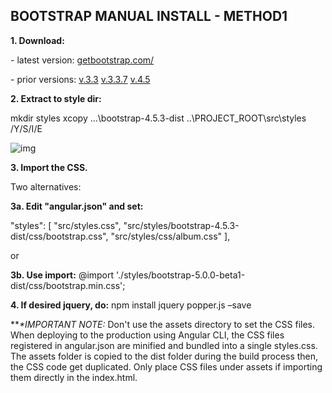 ## BOOTSTRAP MANUAL INSTALL - METHOD1

**1. Download:**

\- latest version:
[getbootstrap.com/](https://getbootstrap.com/)

\- prior versions:
[v.3.3](https://getbootstrap.com/docs/3.3/getting-started/#template)
[v.3.3.7](http://blog.getbootstrap.com/2016/07/25/bootstrap-3-3-7-released/)
[v.4.5](https://getbootstrap.com/docs/4.5/getting-started/download/)

**2. Extract to style dir:**

mkdir styles
xcopy ...\bootstrap-4.5.3-dist ..\PROJECT_ROOT\src\styles /Y/S/I/E



![img](https://ultering.com/itstuff/wp-content/uploads/2021/01/angular_manual_bootstrap_install_cssLab1.jpg)

**3. Import the CSS.**

Two alternatives:

**3a. Edit "angular.json" and set:**

"styles": [
"src/styles.css",
"src/styles/bootstrap-4.5.3-dist/css/bootstrap.css",
"src/styles/css/album.css"
],

or

**3b. Use import:**
@import './styles/bootstrap-5.0.0-beta1-dist/css/bootstrap.min.css';

**4. If desired jquery, do:**
npm install jquery popper.js –save

 

***\**IMPORTANT NOTE:**
Don't use the assets directory to set the CSS files.
When deploying to the production using Angular CLI, the CSS files registered in angular.json are minified and bundled into a single styles.css.
The assets folder is copied to the dist folder during the build process then, the CSS code get duplicated.
Only place CSS files under assets if importing them directly in the index.html.

 
